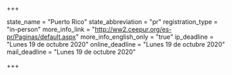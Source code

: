 +++

state_name = "Puerto Rico"
state_abbreviation = "pr"
registration_type = "in-person"
more_info_link = "http://ww2.ceepur.org/es-pr/Paginas/default.aspx"
more_info_english_only = "true"
ip_deadline = "Lunes 19 de octubre 2020"
online_deadline = "Lunes 19 de octubre 2020"
mail_deadline = "Lunes 19 de octubre 2020"

+++